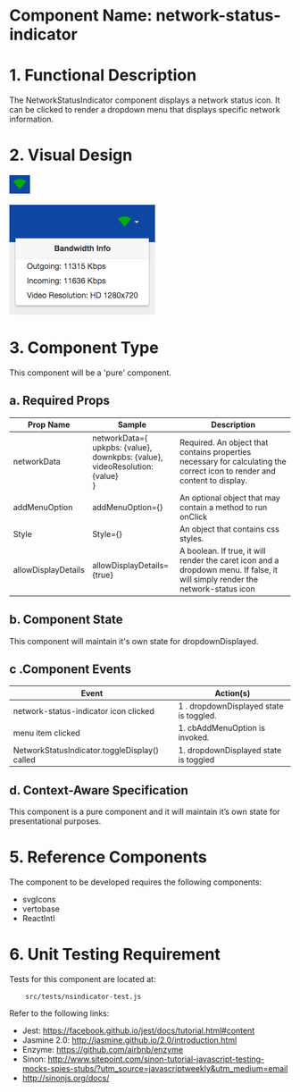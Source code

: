 # Component Name:  network-status-indicator
# 1. Functional Description #

The NetworkStatusIndicator component displays a network status icon. It can be clicked to render a dropdown menu that displays specific network information.

# 2. Visual Design #  

![network-status-indicator icon](img/nsi-icon.png)<br><br>
![network-status-indicator menu](img/nsi-menu.png)

# 3. Component Type #

This component will be a 'pure' component.

## a. Required Props ##


| Prop Name | Sample | Description |
|------------ | ------------- | ---------------|
|networkData | networkData={<br>upkpbs: {value},<br> downkpbs: {value},<br>videoResolution: {value}<br>} | Required. An object that contains properties necessary for calculating the correct icon to render and content to display.  |
|addMenuOption |  addMenuOption={}| An optional object that may contain a method to run onClick|
|Style | Style={} | An object that contains css styles.|
| allowDisplayDetails | allowDisplayDetails={true} | A boolean. If true, it will render the caret icon and a dropdown menu. If false, it will simply render the network-status icon|

## b. Component State ##

This component will maintain it's own state for dropdownDisplayed.

## c .Component Events ##

|Event | Action(s)|
|------------ | -------------|
|network-status-indicator icon clicked | 1 . dropdownDisplayed state is toggled.|
|menu item clicked | 1. cbAddMenuOption is invoked. |
|NetworkStatusIndicator.toggleDisplay() called | 1. dropdownDisplayed state is toggled |



## d. Context-Aware Specification ##

This component is a pure component and it will maintain it’s own state for presentational purposes.

# 5. Reference Components #

The component to be developed requires the following components:

- svgIcons<br>
- vertobase<br>
- ReactIntl<br>


# 6. Unit Testing Requirement #

Tests for this component are located at:

        src/tests/nsindicator-test.js

Refer to the following links:
* Jest: https://facebook.github.io/jest/docs/tutorial.html#content
* Jasmine 2.0: http://jasmine.github.io/2.0/introduction.html
* Enzyme: https://github.com/airbnb/enzyme
* Sinon: http://www.sitepoint.com/sinon-tutorial-javascript-testing-mocks-spies-stubs/?utm_source=javascriptweekly&utm_medium=email
* http://sinonjs.org/docs/
